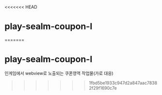 <<<<<<< HEAD
# play-sealm-coupon-l
=======
# play-sealm-coupon-l
인게임에서 webview로 노출되는 쿠폰영역 작업물(가로 대응)
>>>>>>> 1fbd5be1933c947d2a847aac78382f29f1690c7e

